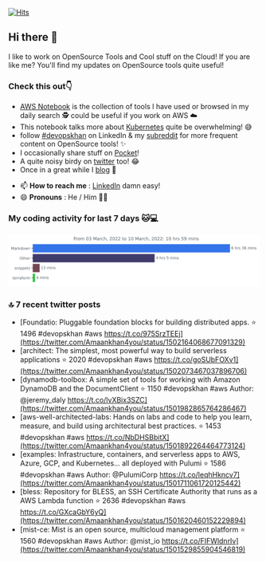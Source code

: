 [![Hits](https://hits.seeyoufarm.com/api/count/incr/badge.svg?url=https%3A%2F%2Fgithub.com%2Fakhan4u%2Fhit-counter&count_bg=%2379C83D&title_bg=%23555555&icon=&icon_color=%23E7E7E7&title=visits&edge_flat=false)](https://hits.seeyoufarm.com)

## Hi there 👋

I like to work on OpenSource Tools and Cool stuff on the Cloud! If you are like me? You'll find my updates on OpenSource tools quite useful!

### Check this out👇

* [AWS Notebook](https://histre.com/public/notebooks/dnllyanu/aws/) is the collection of tools I have used or browsed in my daily search 🕵️ could be useful if you work on AWS ☁️
* This notebook talks more about [Kubernetes](https://histre.com/public/notebooks/6uxdvo3y/kubernetes/) quite be overwhelming! 😅
* follow [#devopskhan](https://www.linkedin.com/feed/hashtag/devopskhan/) on LinkedIn & my [subreddit](https://www.reddit.com/r/devopskhan/) for more frequent content on OpenSource tools! ✨
* I occasionally share stuff on [Pocket](https://getpocket.com/@ej6g8d1dp2829A16a9Tf5d4T6bAMp3d8791rejDe86yem3bm4e14ex4fT4dluk29)!
* A quite noisy birdy on [twitter](https://twitter.com/Amaankhan4you) too! 😂
* Once in a great while I [blog](https://linuxparrot.com/) 😬


- 📫 **How to reach me** : [LinkedIn](https://www.linkedin.com/in/amaan-khan-linux-ninja) damn easy!
- 😄 **Pronouns** : He / Him 🤷‍♂️

### My coding activity for last 7 days 🐱💻

<img src="https://github.com/akhan4u/akhan4u/blob/main/images/stat.svg" alt="Amaan's Wakatime Activity!"/>

### 🔝 7 recent twitter posts
<!-- DEVDOJO:START -->
- [Foundatio: Pluggable foundation blocks for building distributed apps.
⭐️ 1496
#devopskhan #aws
https://t.co/975SrzTEEj](https://twitter.com/Amaankhan4you/status/1502164068677091329)
- [architect: The simplest, most powerful way to build serverless applications
⭐️ 2020
#devopskhan #aws
https://t.co/goSUbFOXv1](https://twitter.com/Amaankhan4you/status/1502073467037896706)
- [dynamodb-toolbox: A simple set of tools for working with Amazon DynamoDB and the DocumentClient
⭐️ 1150
#devopskhan #aws
Author: @jeremy_daly
https://t.co/lvXBix3SZC](https://twitter.com/Amaankhan4you/status/1501982865764286467)
- [aws-well-architected-labs: Hands on labs and code to help you learn, measure, and build using architectural best practices.
⭐️ 1453
#devopskhan #aws
https://t.co/NbDHSBbitX](https://twitter.com/Amaankhan4you/status/1501892264464773124)
- [examples: Infrastructure, containers, and serverless apps to AWS, Azure, GCP, and Kubernetes... all deployed with Pulumi
⭐️ 1586
#devopskhan #aws
Author: @PulumiCorp
https://t.co/leqhHkncv7](https://twitter.com/Amaankhan4you/status/1501711061720125442)
- [bless: Repository for BLESS, an SSH Certificate Authority that runs as a AWS Lambda function
⭐️ 2636
#devopskhan #aws
https://t.co/GXcaGbY6yQ](https://twitter.com/Amaankhan4you/status/1501620460152229894)
- [mist-ce: Mist is an open source, multicloud management platform
⭐️ 1560
#devopskhan #aws
Author: @mist_io
https://t.co/FIFWldnrIv](https://twitter.com/Amaankhan4you/status/1501529855904546819)
<!-- DEVDOJO:END -->

<!-- ![Amaan's GitHub stats](https://github-readme-stats.vercel.app/api?username=akhan4u&count_private=true&show_icons=true&hide=contribs) -->
